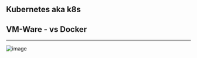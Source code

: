 Kubernetes aka k8s
----------------------------

VM-Ware - vs Docker
-------------------
-------------------
![image](https://user-images.githubusercontent.com/52529498/129438122-c21d35a0-7c15-4456-9298-e07827450fe2.png)



